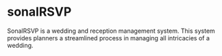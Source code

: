 # sonalRSVP

SonalRSVP is a wedding and reception management system. This system provides planners a streamlined process in managing all intricacies of a wedding. 
